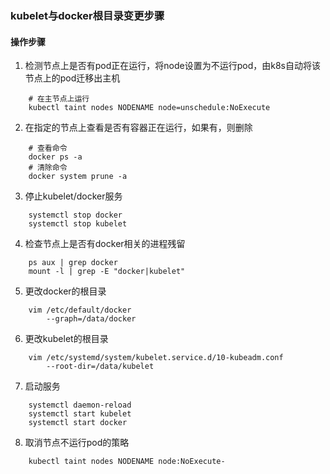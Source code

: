 ### kubelet与docker根目录变更步骤

#### 操作步骤
1. 检测节点上是否有pod正在运行，将node设置为不运行pod，由k8s自动将该节点上的pod迁移出主机
```
    # 在主节点上运行
    kubectl taint nodes NODENAME node=unschedule:NoExecute
```
2. 在指定的节点上查看是否有容器正在运行，如果有，则删除
```
    # 查看命令
    docker ps -a 
    # 清除命令
    docker system prune -a
```
3. 停止kubelet/docker服务
```
    systemctl stop docker
    systemctl stop kubelet
```
4. 检查节点上是否有docker相关的进程残留
```
    ps aux | grep docker
    mount -l | grep -E "docker|kubelet"
```
5. 更改docker的根目录
```
    vim /etc/default/docker
        --graph=/data/docker
```
6. 更改kubelet的根目录
```
    vim /etc/systemd/system/kubelet.service.d/10-kubeadm.conf
        --root-dir=/data/kubelet
```
7. 启动服务
```
    systemctl daemon-reload
    systemctl start kubelet
    systemctl start docker
```
8. 取消节点不运行pod的策略
```
    kubectl taint nodes NODENAME node:NoExecute-
```